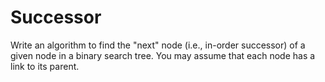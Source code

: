 # Successor
Write an algorithm to find the "next" node (i.e., in-order successor) of a given node in a binary search tree. You may assume that each node has a link to its parent.
